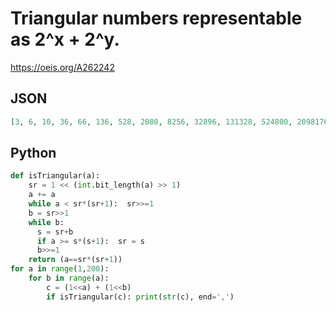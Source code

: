 # Triangular numbers representable as 2^x \+ 2^y\.
https://oeis.org/A262242
## JSON
```JSON
[3, 6, 10, 36, 66, 136, 528, 2080, 8256, 32896, 131328, 524800, 2098176, 8390656, 33558528, 134225920, 536887296, 2147516416, 8590000128, 34359869440, 137439215616, 549756338176, 2199024304128, 8796095119360, 35184376283136, 140737496743936, 562949970198528]
```
## Python
```Python
def isTriangular(a):
    sr = 1 << (int.bit_length(a) >> 1)
    a += a
    while a < sr*(sr+1):  sr>>=1
    b = sr>>1
    while b:
      s = sr+b
      if a >= s*(s+1):  sr = s
      b>>=1
    return (a==sr*(sr+1))
for a in range(1,200):
    for b in range(a):
        c = (1<<a) + (1<<b)
        if isTriangular(c): print(str(c), end=',')
```
